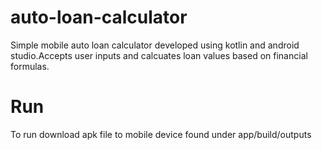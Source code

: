 # auto-loan-calculator
Simple mobile auto loan calculator developed using kotlin and android studio.Accepts user inputs and calcuates loan values based on financial formulas.


# Run
To run download apk file to mobile device
found under app/build/outputs
